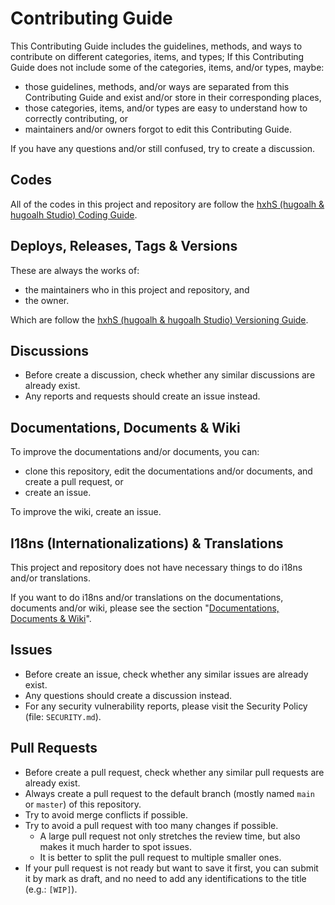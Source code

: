 # Contributing Guide

This Contributing Guide includes the guidelines, methods, and ways to contribute on different categories, items, and types; If this Contributing Guide does not include some of the categories, items, and/or types, maybe:

- those guidelines, methods, and/or ways are separated from this Contributing Guide and exist and/or store in their corresponding places,
- those categories, items, and/or types are easy to understand how to correctly contributing, or
- maintainers and/or owners forgot to edit this Contributing Guide.

If you have any questions and/or still confused, try to create a discussion.

## Codes

All of the codes in this project and repository are follow the [hxhS (hugoalh & hugoalh Studio) Coding Guide](https://github.com/hugoalh/hugoalh/blob/main/coding-guide/main.md).

## Deploys, Releases, Tags & Versions

These are always the works of:

- the maintainers who in this project and repository, and
- the owner.

Which are follow the [hxhS (hugoalh & hugoalh Studio) Versioning Guide](https://github.com/hugoalh/hugoalh/blob/main/versioning-guide/main.md).

## Discussions

- Before create a discussion, check whether any similar discussions are already exist.
- Any reports and requests should create an issue instead.

## Documentations, Documents & Wiki

To improve the documentations and/or documents, you can:

- clone this repository, edit the documentations and/or documents, and create a pull request, or
- create an issue.

To improve the wiki, create an issue.

## I18ns (Internationalizations) & Translations

This project and repository does not have necessary things to do i18ns and/or translations.

If you want to do i18ns and/or translations on the documentations, documents and/or wiki, please see the section "[Documentations, Documents & Wiki](#documentations-documents--wiki)".

## Issues

- Before create an issue, check whether any similar issues are already exist.
- Any questions should create a discussion instead.
- For any security vulnerability reports, please visit the Security Policy (file: `SECURITY.md`).

## Pull Requests

- Before create a pull request, check whether any similar pull requests are already exist.
- Always create a pull request to the default branch (mostly named `main` or `master`) of this repository.
- Try to avoid merge conflicts if possible.
- Try to avoid a pull request with too many changes if possible.
  - A large pull request not only stretches the review time, but also makes it much harder to spot issues.
  - It is better to split the pull request to multiple smaller ones.
- If your pull request is not ready but want to save it first, you can submit it by mark as draft, and no need to add any identifications to the title (e.g.: `[WIP]`).
